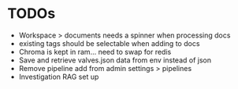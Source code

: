# TODOs

- Workspace > documents needs a spinner when processing docs
- existing tags should be selectable when adding to docs
- Chroma is kept in ram... need to swap for redis
- Save and retrieve valves.json data from env instead of json
- Remove pipeline add from admin settings > pipelines
- Investigation RAG set up
